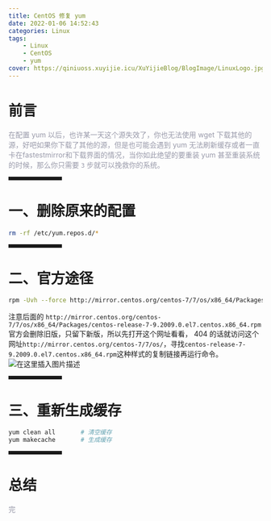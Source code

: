 ```yaml
---
title: CentOS 修复 yum
date: 2022-01-06 14:52:43
categories: Linux
tags:
    - Linux
    - CentOS
    - yum
cover: https://qiniuoss.xuyijie.icu/XuYijieBlog/BlogImage/LinuxLogo.jpg
---
```

# 前言

<font color=#999AAA >在配置 yum 以后，也许某一天这个源失效了，你也无法使用 wget 下载其他的源，好吧如果你下载了其他的源，但是也可能会遇到 yum 无法刷新缓存或者一直卡在fastestmirror和下载界面的情况，当你如此绝望的要重装 yum 甚至重装系统的时候，那么你只需要 `3` 步就可以挽救你的系统。</font>

<hr style=" border:solid; width:100px; height:1px;" color=#000000 size=1">


# 一、删除原来的配置

```bash
rm -rf /etc/yum.repos.d/*
```
<hr style=" border:solid; width:100px; height:1px;" color=#000000 size=1">

# 二、官方途径

```bash
rpm -Uvh --force http://mirror.centos.org/centos-7/7/os/x86_64/Packages/centos-release-7-9.2009.0.el7.centos.x86_64.rpm
```

注意后面的 `http://mirror.centos.org/centos-7/7/os/x86_64/Packages/centos-release-7-9.2009.0.el7.centos.x86_64.rpm` 官方会删除旧版，只留下新版，所以先打开这个网址看看， 404 的话就访问这个网址`http://mirror.centos.org/centos-7/7/os/`，寻找`centos-release-7-9.2009.0.el7.centos.x86_64.rpm`这种样式的复制链接再运行命令。
![在这里插入图片描述](https://img-blog.csdnimg.cn/14883d3b6f704df2828f1c6c15162aff.png?x-oss-process=image/watermark,type_d3F5LXplbmhlaQ,shadow_50,text_Q1NETiBA57mB5Y2O5bC95aS05ruh5piv5q6H,size_20,color_FFFFFF,t_70,g_se,x_16)
<hr style=" border:solid; width:100px; height:1px;" color=#000000 size=1">

#  三、重新生成缓存

```bash
yum clean all		# 清空缓存 
yum makecache		# 生成缓存
```


<hr style=" border:solid; width:100px; height:1px;" color=#000000 size=1">

# 总结
<font color=#999AAA >完
